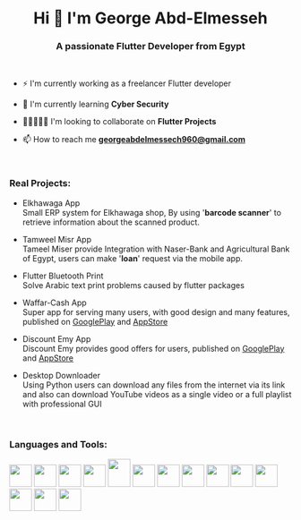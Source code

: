 <h1 align="center">Hi 👋 I'm George Abd-Elmesseh</h1>
 <h3 align="center">A passionate Flutter Developer from Egypt</h3>
<br>

- ⚡ I'm currently working as a freelancer Flutter developer

- 🌱 I'm currently learning **Cyber Security**
- 👨🏽‍🤝‍👨🏼 I'm looking to collaborate on **Flutter Projects**
- 📫 How to reach me **georgeabdelmessech960@gmail.com**
<br>

<h3 align="left">Real Projects:</h3>

- Elkhawaga App <br>
Small ERP system for Elkhawaga shop, By using '**barcode scanner**' to retrieve information about the scanned product.

- Tamweel Misr App <br>
Tameel Miser provide Integration with Naser-Bank and Agricultural Bank of Egypt, users can make '**loan**' request via the mobile app.

- Flutter Bluetooth Print <br>
Solve Arabic text print problems caused by flutter packages

- Waffar-Cash App <br>
Super app for serving many users, with good design and many features, published on [GooglePlay](https://play.google.com/store/apps/details?id=com.gao.waffar_cash&fbclid=IwAR3_l5uaCnORpFMrBNZfygRTwEbQusdo8jBur7A2DwtAgJ1ZcMx2iraGOp8) and [AppStore]( https://apps.apple.com/app/waffar-cash/id1626369167)

- Discount Emy App <br>
Discount Emy provides good offers for users, published on [GooglePlay](https://play.google.com/store/apps/details?id=com.technospace.emy_discount&hl=en_US&gl=US) and [AppStore](https://apps.apple.com/fr/app/discount-emy/id1617326763)

- Desktop Downloader<br>
Using Python users can download any files from the internet via its link and also can download YouTube videos as a single video or a full playlist with professional GUI
<br>

<h3 align="left">Languages and Tools:</h3>
<p align='left'><img src="https://img.icons8.com/color/344/flutter.png" width="40" height="40">
<img src="https://brandslogos.com/wp-content/uploads/images/large/arduino-logo-1.png" width="40" height="40">
<img src="https://upload.wikimedia.org/wikipedia/commons/thumb/c/c3/Python-logo-notext.svg/1869px-Python-logo-notext.svg.png" width="40" height="40">
<img src="https://cdn.icon-icons.com/icons2/2107/PNG/512/file_type_vscode_icon_130084.png" width="40" height="40">
<img src="https://1.bp.blogspot.com/-LgTa-xDiknI/X4EflN56boI/AAAAAAAAPuk/24YyKnqiGkwRS9-_9suPKkfsAwO4wHYEgCLcBGAsYHQ/s0/image9.png" width="40" height="50">
<img src="https://nextsoftware.io/files/images/logos/main/reactjs-logo.png" width="40" height="40">
<img src="https://cdn.freebiesupply.com/logos/large/2x/firebase-1-logo-png-transparent.png" width="40" height="40">
<img src="https://upload.wikimedia.org/wikipedia/commons/thumb/1/18/ISO_C%2B%2B_Logo.svg/1822px-ISO_C%2B%2B_Logo.svg.png" width="40" height="40">
<img src="https://www.logo.wine/a/logo/Linux/Linux-Logo.wine.svg" width="40" height="40">
<img src="https://pngimg.com/uploads/mysql/mysql_PNG23.png" width="40" height="40">
<img src="https://upload.wikimedia.org/wikipedia/commons/thumb/2/27/PHP-logo.svg/2560px-PHP-logo.svg.png" width="40" height="40">
<img src="https://cdn-icons-png.flaticon.com/512/6119/6119533.png" width="40" height="40">
<img src="https://upload.wikimedia.org/wikipedia/fr/thumb/3/3b/Raspberry_Pi_logo.svg/1200px-Raspberry_Pi_logo.svg.png" width="40" height="40">
<img src="https://www.9and9.com/image/webrtc.png" width="40" height="40"></p>

